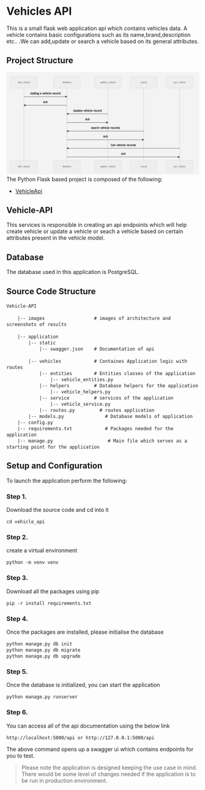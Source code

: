 # Vehicles API
This is a small flask web application api which contains vehicles data. A vehicle contains basic configurations such as its name,brand,description etc.. .We can add,update or search a vehicle based on its general attributes.

## Project Structure
![ArchitectureDiagram](images/architecture_diagram.PNG)
The Python Flask based project is composed of the following: 

* [VehicleApi](#Vehicle-API)

## Vehicle-API

This services is responsible in creating an api endpoints which will help create vehicle or update a vehicle or seach a vehicle based on certain attributes present in the vehicle model.

## Database
The database used in this application is PostgreSQL.

## Source Code Structure
```
Vehicle-API
	
	|-- images                  # images of architecture and screenshots of results
	
	|-- application                  	
		|-- static
		    |-- swagger.json    # Documentation of api    
			
		|-- vehicles			# Containes Application logic with routes
			|-- entities        # Entities classes of the application
				|-- vehicle_entities.py
			|-- helpers         # Database helpers for the application
				|-- vehicle_helpers.py
			|-- service         # services of the application 
				|-- vehicle_service.py
			|-- routes.py         # routes application
		|-- models.py         		# Database models of application
	|-- config.py	
	|-- requirements.txt            # Packages needed for the application
	|-- manage.py                    # Main file which serves as a starting point for the application
```
## Setup and Configuration
To launch the application perform the following:

### Step 1.
Download the source code and cd into it
```
cd vehicle_api
```
### Step 2.
create a virtual environment
```
python -m venv venv
```
### Step 3.
Download all the packages using pip
```
pip -r install requirements.txt
```
### Step 4.
Once the packages are installed, please initialise the database
```
python manage.py db init
python manage.py db migrate
python manage.py db upgrade
```
### Step 5.
Once the database is initialized, you can start the application
```
python manage.py runserver
```
### Step 6.
You can access all of the api documentation using the below link
```
http://localhost:5000/api or http://127.0.0.1:5000/api
```
The above command opens up a swagger ui which contains endpoints for you to test.

> Please note the application is designed keeping the use case in mind. There would be some level of changes needed if the application is to be run in production environment.
